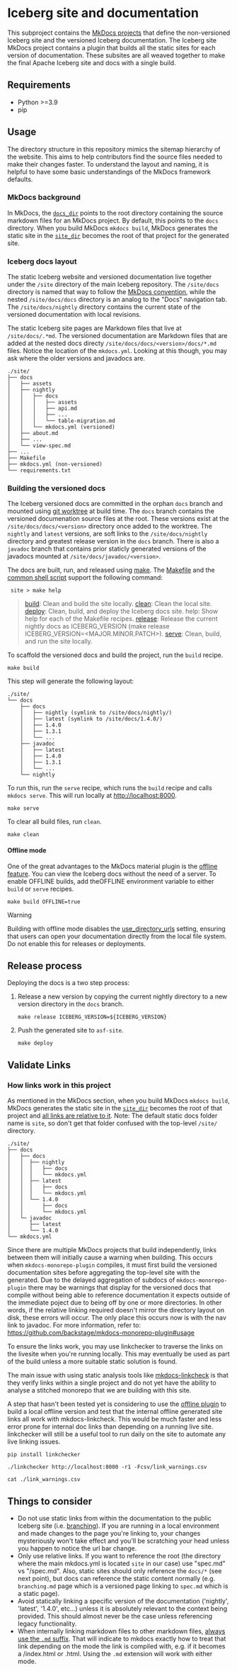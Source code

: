 <!--
 - Licensed to the Apache Software Foundation (ASF) under one or more
 - contributor license agreements.  See the NOTICE file distributed with
 - this work for additional information regarding copyright ownership.
 - The ASF licenses this file to You under the Apache License, Version 2.0
 - (the "License"); you may not use this file except in compliance with
 - the License.  You may obtain a copy of the License at
 -
 -   http://www.apache.org/licenses/LICENSE-2.0
 -
 - Unless required by applicable law or agreed to in writing, software
 - distributed under the License is distributed on an "AS IS" BASIS,
 - WITHOUT WARRANTIES OR CONDITIONS OF ANY KIND, either express or implied.
 - See the License for the specific language governing permissions and
 - limitations under the License.
 -->

# Iceberg site and documentation

This subproject contains the [MkDocs projects](https://www.mkdocs.org/) that define the non-versioned Iceberg site and the versioned Iceberg documentation. The Iceberg site MkDocs project contains a plugin that builds all the static sites for each version of documentation. These subsites are all weaved together to  make the final Apache Iceberg site and docs with a single build.

## Requirements 

* Python >=3.9
* pip


## Usage

The directory structure in this repository mimics the sitemap hierarchy of the website. This aims to help contributors find the source files needed to make their changes faster. To understand the layout and naming, it is helpful to have some basic understandings of the MkDocs framework defaults.

### MkDocs background 

In MkDocs, the [`docs_dir`](https://www.mkdocs.org/user-guide/configuration/#docs_dir) points to the root directory containing the source markdown files for an MkDocs project. By default, this points to the `docs` directory. When you build MkDocs `mkdocs build`, MkDocs generates the static site in the [`site_dir`](https://www.mkdocs.org/user-guide/configuration/#site_dir) becomes the root of that project for the generated site. 

### Iceberg docs layout

The static Iceberg website and versioned documentation live together under the `/site` directory of the main Iceberg repository. The `/site/docs` directory is named that way to follow the [MkDocs convention](https://www.mkdocs.org/user-guide/configuration/#docs_dir), while the nested `/site/docs/docs` directory is an analog to the "Docs" navigation tab. The `/site/docs/nightly` directory contains the current state of the versioned documentation with local revisions.


The static Iceberg site pages are Markdown files that live at `/site/docs/.*md`. The versioned documentation are Markdown files that are added at the nested docs directy `/site/docs/docs/<version>/docs/*.md` files. Notice the location of the `mkdocs.yml`. Looking at this though, you may ask where the older versions and javadocs are.

```
./site/
├── docs
│   ├── assets
│   ├── nightly
│   │   ├── docs
│   │   │   ├── assets
│   │   │   ├── api.md
│   │   │   ├── ...
│   │   │   └── table-migration.md
│   │   └── mkdocs.yml (versioned)
│   ├── about.md
│   ├── ...
│   └── view-spec.md
├── ...
├── Makefile
├── mkdocs.yml (non-versioned)
└── requirements.txt
```
### Building the versioned docs

The Iceberg versioned docs are committed in the orphan `docs` branch and mounted using [git worktree](https://git-scm.com/docs/git-worktree) at build time. The `docs` branch contains the versioned documenation source files at the root. These versions exist at the `/site/docs/docs/<version>` directory once added to the worktree. The `nightly` and `latest` versions, are soft links to the `/site/docs/nightly` directory and greatest release version in the `docs` branch. There is also a `javadoc` branch that contains prior staticly generated versions of the javadocs mounted at `/site/docs/javadoc/<version>`.

The docs are built, run, and released using [make](https://www.gnu.org/software/make/manual/make.html). The [Makefile](Makefile) and the [common shell script](dev/common.sh) support the following command:

``` site > make help```
> [build](dev/build.sh): Clean and build the site locally.
> [clean](dev/clean.sh): Clean the local site.
> [deploy](dev/deploy.sh): Clean, build, and deploy the Iceberg docs site.
> help: Show help for each of the Makefile recipes.
> [release](dev/release.sh): Release the current nightly docs as ICEBERG_VERSION (make release ICEBERG_VERSION=<MAJOR.MINOR.PATCH>).
> [serve](dev/serve.sh): Clean, build, and run the site locally.

To scaffold the versioned docs and build the project, run the `build` recipe. 

```
make build
```

This step will generate the following layout:

```
./site/
└── docs
    ├── docs
    │   ├── nightly (symlink to /site/docs/nightly/)
    │   ├── latest (symlink to /site/docs/1.4.0/)
    │   ├── 1.4.0 
    │   ├── 1.3.1
    │   └── ...
    ├── javadoc
    │   ├── latest
    │   ├── 1.4.0
    │   ├── 1.3.1
    │   └── ...
    └── nightly
```

To run this, run the `serve` recipe, which runs the `build` recipe and calls `mkdocs serve`. This will run locally at <http://localhost:8000>.
```
make serve
```

To clear all build files, run `clean`.
```
make clean
```

#### Offline mode

One of the great advantages to the MkDocs material plugin is the [offline feature](https://squidfunk.github.io/mkdocs-material/plugins/offline). You can view the Iceberg docs without the need of a server. To enable OFFLINE builds, add theOFFLINE environment variable to either `build` or `serve` recipes.

```
make build OFFLINE=true
```

> [!WARNING]  
> Building with offline mode disables the [use_directory_urls](https://www.mkdocs.org/user-guide/configuration/#use_directory_urls) setting, ensuring that users can open your documentation directly from the local file system. Do not enable this for releases or deployments. 

## Release process

Deploying the docs is a two step process:
 1. Release a new version by copying the current nightly directory to a new version directory in the `docs` branch.
    ```
    make release ICEBERG_VERSION=${ICEBERG_VERSION}
    ```
 1. Push the generated site to `asf-site`.
    ```
    make deploy 
    ```

## Validate Links

### How links work in this project

As mentioned in the MkDocs section, when you build MkDocs `mkdocs build`, MkDocs generates the static site in the [`site_dir`](https://www.mkdocs.org/user-guide/configuration/#site_dir) becomes the root of that project and [all links are relative to it](https://www.mkdocs.org/user-guide/writing-your-docs/#internal-links). Note: The default static docs folder name is `site`, so don't get that folder confused with the top-level `/site/` directory.

```
./site/
├── docs
│   ├── docs
│   │  ├── nightly
│   │  │   ├── docs
│   │  │   └── mkdocs.yml
│   │  ├── latest
│   │  │   ├── docs
│   │  │   └── mkdocs.yml
│   │  └── 1.4.0
│   │      ├── docs
│   │      └── mkdocs.yml
│   └─ javadoc
│      ├── latest
│      └── 1.4.0
└── mkdocs.yml
```

Since there are multiple MkDocs projects that build independently, links between them will initially cause a warning when building. This occurs when `mkdocs-monorepo-plugin` compiles, it must first build the versioned documentation sites before aggregating the top-level site with the generated. Due to the delayed aggregation of subdocs of `mkdocs-monorepo-plugin` there may be warnings that display for the versioned docs that compile without being able to reference documentation it expects outside of the immediate poject due to being off by one or more directories. In other words, if the relative linking required doesn't mirror the directory layout on disk, these errors will occur. The only place this occurs now is with the nav link to javadoc. For more information, refer to: <https://github.com/backstage/mkdocs-monorepo-plugin#usage>

To ensure the links work, you may use linkchecker to traverse the links on the livesite when you're running locally. This may eventually be used as part of the build unless a more suitable static solution is found.

The main issue with using static analysis tools like [mkdocs-linkcheck](https://pypi.org/project/mkdocs-linkcheck) is that they verify links within a single project and do not yet have the ability to analyse a stitched monorepo that we are building with this site.

A step that hasn't been tested yet is considering to use the [offline plugin](https://squidfunk.github.io/mkdocs-material/setup/building-for-offline-usage/) to build a local offline version and test that the internal offline generated site links all work with mkdocs-linkcheck. This would be much faster and less error prone for internal doc links than depending on a running live site. linkchecker will still be a useful tool to run daily on the site to automate any live linking issues. 

```
pip install linkchecker

./linkchecker http://localhost:8000 -r1 -Fcsv/link_warnings.csv

cat ./link_warnings.csv
```

## Things to consider

 - Do not use static links from within the documentation to the public Iceberg site (i.e. [branching](https://iceberg.apache.org/docs/latest/branching)). If you are running in a local environment and made changes to the page you're linking to, your changes mysteriously won't take effect and you'll be scratching your head unless you happen to notice the url bar change.
 - Only use relative links. If you want to reference the root (the directory where the main mkdocs.yml is located `site` in our case) use "spec.md" vs "/spec.md". Also, static sites should only reference the `docs/*` (see next point), but docs can reference the static content normally (e.g. `branching.md` page which is a versioned page linking to `spec.md` which is a static page).
 - Avoid statically linking a specific version of the documentation ('nightly', 'latest', '1.4.0', etc...) unless it is absolutely relevant to the context being provided. This should almost never be the case unless referencing legacy functionality.
 - When internally linking markdown files to other markdown files, [always use the `.md` suffix](https://github.com/mkdocs/mkdocs/issues/2456#issuecomment-881877986). That will indicate to mkdocs exactly how to treat that link depending on the mode the link is compiled with, e.g. if it becomes a <filename>/index.html or <filename>.html. Using the `.md` extension will work with either mode. 
